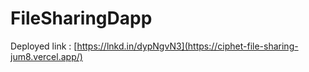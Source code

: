 # FileSharingDapp

Deployed link :
[https://lnkd.in/dypNgvN3](https://ciphet-file-sharing-jum8.vercel.app/)
